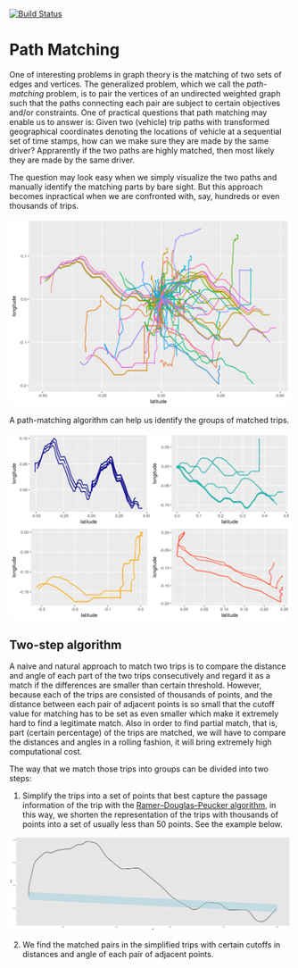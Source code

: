 [![Build Status](https://travis-ci.org/platypus1989/PathMatch.svg?branch=master)](https://travis-ci.org/platypus1989/PathMatch)

# Path Matching

One of interesting problems in graph theory is the matching of two sets of edges and vertices. The generalized problem, 
which we call the *path-matching* problem, is to pair the vertices of an undirected weighted graph such that the paths 
connecting each pair are subject to certain objectives and/or constraints. One of practical questions that path matching may
enable us to answer is: Given two (vehicle) trip paths with transformed geographical coordinates denoting the locations of vehicle 
at a sequential set of time stamps, how can we make sure they are made by the same driver? Apprarently if the two paths are highly
matched, then most likely they are made by the same driver. 

The question may look easy when we simply visualize the two paths and manually identify the matching parts by bare sight. But 
this approach becomes inpractical when we are confronted with, say, hundreds or even thousands of trips.

<img src="image/trip_match_plot1.png" width="600">

A path-matching algorithm can help us identify the groups of matched trips.

<img src="image/trip_match_plot2.png" width="600">

## Two-step algorithm

A naive and natural approach to match two trips is to compare the distance and angle of each part of the two trips consecutively and regard it as a match if the differences are smaller than certain threshold. However, because each of the trips are consisted of thousands of points, and the distance between each pair of adjacent points is so small that the cutoff value for matching has to be set as even smaller which make it extremely hard to find a legitimate match. Also in order to find partial match, that is, part (certain percentage) of the trips are matched, we will have to compare the distances and angles in a rolling fashion, it will bring extremely high computational cost.  

The way that we match those trips into groups can be divided into two steps:

1. Simplify the trips into a set of points that best capture the passage information of the trip with the [Ramer–Douglas–Peucker algorithm](https://en.wikipedia.org/wiki/Ramer%E2%80%93Douglas%E2%80%93Peucker_algorithm), in this way, we shorten the representation of the trips with thousands of points into a set of usually less than 50 points. See the example below. 

<img src="image/RDP_process.gif" width="1000">

2. We find the matched pairs in the simplified trips with certain cutoffs in distances and angle of each pair of adjacent points. 